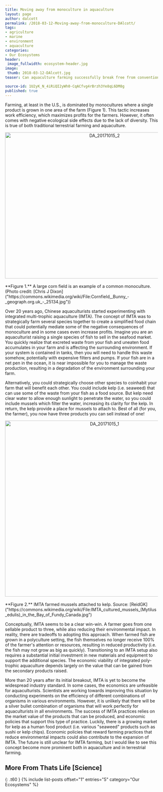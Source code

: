 ```yaml
---
title: Moving away from monoculture in aquaculture
layout: page
author: dalcott
permalink: /2018-03-12-Moving-away-from-monoculture-DAlcott/
tags:
- agriculture
- marine
- environment
- aquaculture
categories:
- Our Ecosystems
header:
 image_fullwidth: ecosystem-header.jpg
image:
 thumb: 2018-03-12-DAlcott.jpg
teaser: Can aquaculture farming successfully break free from conventional monoculture practices?

source-id: 1U2yK_N_4iRiQI2yWh0-CqACfvg4rBrzh3Ye8qL6DM8g
published: true
---
```


Farming, at least in the U.S., is dominated by monocultures where a single product is grown in one area of the farm (Figure 1). This tactic increases work efficiency, which maximizes profits for the farmers. However, it often comes with negative ecological side effects due to the lack of diversity. This is true of both traditional terrestrial farming and aquaculture.

<center><a data-flickr-embed="true"  href="https://www.flickr.com/photos/139839751@N06/37049914213/in/dateposted-friend/" title="DA_20171015_2"><img src="https://farm5.staticflickr.com/4478/37049914213_3e08ed3dcb_z.jpg" width="640" height="480" alt="DA_20171015_2"></a><script async src="//embedr.flickr.com/assets/client-code.js" charset="utf-8"></script></center><br>
**Figure 1.** A large corn field is an example of a common monoculture. (Photo credit: [Chris J Dixon]("https://commons.wikimedia.org/wiki/File:Cornfield,_Bunny_-_geograph.org.uk_-_25134.jpg"))

Over 20 years ago, Chinese aquaculturists started experimenting with integrated multi-trophic aquaculture (IMTA). The concept of IMTA was to strategically farm several species together to create a simplified food chain that could potentially mediate some of the negative consequences of monoculture and in some cases even increase profits. Imagine you are an aquaculturist raising a single species of fish to sell in the seafood market. You quickly realize that excreted waste from your fish and uneaten food accumulates in your farm and is affecting the surrounding environment. If your system is contained in tanks, then you will need to handle this waste somehow, potentially with expensive filters and pumps. If your fish are in a net pen in the ocean, it is near impossible for you to manage the waste production, resulting in a degradation of the environment surrounding your farm.

Alternatively, you could strategically choose other species to coinhabit your farm that will benefit each other. You could include kelp (i.e. seaweed) that can use some of the waste from your fish as a food source. But kelp need clear water to allow enough sunlight to penetrate the water, so you could include mussels which filter the water, increasing its clarity for the kelp. In return, the kelp provide a place for mussels to attach to. Best of all (for you, the farmer), you now have three products you can sell instead of one!

<center><a data-flickr-embed="true"  href="https://www.flickr.com/photos/139839751@N06/37462397150/in/dateposted-friend/" title="DA_20171015_1"><img src="https://farm5.staticflickr.com/4513/37462397150_412d2dbc2d_z.jpg" width="640" height="578" alt="DA_20171015_1"></a><script async src="//embedr.flickr.com/assets/client-code.js" charset="utf-8"></script></center><br>
**Figure 2.** IMTA farmed mussels attached to kelp. Source: [ReidGK]("https://commons.wikimedia.org/wiki/File:IMTA_cultured_mussels_(Mytilus_edulis)_in_the_Bay_of_Fundy_Canada.jpg")

Conceptually, IMTA seems to be a clear win-win. A farmer goes from one sellable product to three, while also reducing their environmental impact. In reality, there are tradeoffs to adopting this approach. When farmed fish are grown in a polyculture setting, the fish themselves no longer receive 100% of the farmer's attention or resources, resulting in reduced productivity (i.e. the fish may not grow as big as quickly). Transitioning to an IMTA setup also requires a substantial initial investment in new materials and equipment to support the additional species. The economic viability of integrated poly-trophic aquaculture depends largely on the value that can be gained from the secondary products raised.

More than 20 years after its initial breakout, IMTA is yet to become the widespread industry standard. In some cases, the economics are unfeasible for aquaculturists. Scientists are working towards improving this situation by conducting experiments on the efficiency of different combinations of organisms in various environments. However, it is unlikely that there will be a silver bullet combination of organisms that will work perfectly for aquaculturists in all environments. The success of IMTA practices relies on the market value of the products that can be produced, and economic policies that support this type of practice. Luckily, there is a growing market for kelp as a human food product (i.e. various "seaweed" products such as sushi or kelp chips). Economic policies that reward farming practices that reduce environmental impacts could also contribute to the expansion of IMTA. The future is still unclear for IMTA farming, but I would like to see this concept become more prominent both in aquaculture and in terrestrial farming.

 
## More From Thats Life [Science]
{: .t60 }
{% include list-posts offset="1" entries="5" category="Our Ecosystems" %}

 

 

 

